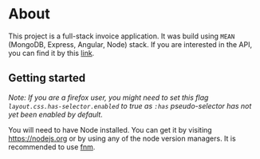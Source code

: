 # About
This project is a full-stack invoice application. It was build using `MEAN` (MongoDB, Express, Angular, Node) stack.
If you are interested in the API, you can find it by this [link](https://github.com/Glattoni/invoice-app-api).

## Getting started
_Note: If you are a firefox user, you might need to set this flag `layout.css.has-selector.enabled` to true as `:has` pseudo-selector has not yet been enabled by default._

You will need to have Node installed. You can get it by visiting https://nodejs.org or by using any of the node version managers. It is recommended to use [fnm](https://github.com/Schniz/fnm).
